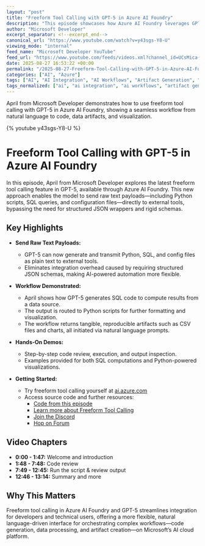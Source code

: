 ```yaml
---
layout: "post"
title: "Freeform Tool Calling with GPT-5 in Azure AI Foundry"
description: "This episode showcases how Azure AI Foundry leverages GPT-5's new freeform tool calling capability, enabling AI-generated raw text payloads (like Python scripts and SQL queries) to be sent directly to external tools. April demonstrates the workflow, from natural language prompts to artifact generation, showing reduced integration friction and more flexible automation."
author: "Microsoft Developer"
excerpt_separator: <!--excerpt_end-->
canonical_url: "https://www.youtube.com/watch?v=y43sgs-Y8-U"
viewing_mode: "internal"
feed_name: "Microsoft Developer YouTube"
feed_url: "https://www.youtube.com/feeds/videos.xml?channel_id=UCsMica-v34Irf9KVTh6xx-g"
date: 2025-08-27 16:53:22 +00:00
permalink: "/2025-08-27-Freeform-Tool-Calling-with-GPT-5-in-Azure-AI-Foundry.html"
categories: ["AI", "Azure"]
tags: ["AI", "AI Integration", "AI Workflows", "Artifact Generation", "Automation", "Azure", "Azure AI Foundry", "Cloud AI", "Cloud Computing", "Code Generation", "Data Visualization", "Dev", "Development", "Freeform Tool Calling", "GPT 5", "Microsoft", "Microsoft Azure", "Natural Language Processing", "Python", "SQL", "Tech", "Technology", "Tool Calling", "Videos"]
tags_normalized: ["ai", "ai integration", "ai workflows", "artifact generation", "automation", "azure", "azure ai foundry", "cloud ai", "cloud computing", "code generation", "data visualization", "dev", "development", "freeform tool calling", "gpt 5", "microsoft", "microsoft azure", "natural language processing", "python", "sql", "tech", "technology", "tool calling", "videos"]
---
```


April from Microsoft Developer demonstrates how to use freeform tool calling with GPT-5 in Azure AI Foundry, showing a seamless workflow from natural language to code, data artifacts, and visualization.<!--excerpt_end-->

{% youtube y43sgs-Y8-U %}

# Freeform Tool Calling with GPT-5 in Azure AI Foundry

In this episode, April from Microsoft Developer explores the latest freeform tool calling feature in GPT-5, available through Azure AI Foundry. This new approach enables the model to send raw text payloads—including Python scripts, SQL queries, and configuration files—directly to external tools, bypassing the need for structured JSON wrappers and rigid schemas.

## Key Highlights

- **Send Raw Text Payloads:**
  - GPT-5 can now generate and transmit Python, SQL, and config files as plain text to external tools.
  - Eliminates integration overhead caused by requiring structured JSON schemas, making AI-powered automation more flexible.

- **Workflow Demonstrated:**
  - April shows how GPT-5 generates SQL code to compute results from a data source.
  - The output is routed to Python scripts for further formatting and visualization.
  - The workflow returns tangible, reproducible artifacts such as CSV files and charts, all initiated via natural language prompts.

- **Hands-On Demos:**
  - Step-by-step code review, execution, and output inspection.
  - Examples provided for both SQL computations and Python-powered visualizations.

- **Getting Started:**
  - Try freeform tool calling yourself at [ai.azure.com](https://ai.azure.com)
  - Access source code and further resources:
    - [Code from this episode](https://aka.ms/insideAIF/code)
    - [Learn more about Freeform Tool Calling](https://aka.ms/insideAIF/freeform-tool-calling)
    - [Join the Discord](https://aka.ms/insideAIF/discord)
    - [Hop on Forum](https://aka.ms/insideAIF/forum)

## Video Chapters

- **0:00 - 1:47:** Welcome and introduction
- **1:48 - 7:48:** Code review
- **7:49 - 12:45:** Run the script & review output
- **12:46 - 13:14:** Summary and more

## Why This Matters

Freeform tool calling in Azure AI Foundry and GPT-5 streamlines integration for developers and technical users, offering a more flexible, natural language-driven interface for orchestrating complex workflows—code generation, data processing, and artifact creation—on Microsoft’s AI cloud platform.
